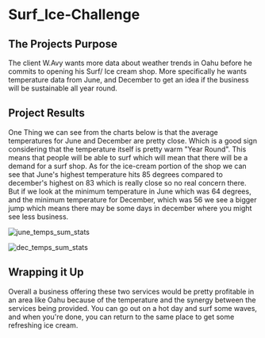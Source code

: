 # Surf_Ice-Challenge
## The Projects Purpose
The client W.Avy wants more data about weather trends in Oahu before he commits to opening his Surf/ Ice cream shop. More specifically he wants temperature data from June, and December to get an idea if the business will be sustainable all year round. 

## Project Results 
One Thing we can see from the charts below is that the average temperatures for June and December are pretty close. Which is a good sign considering that the temperature itself is pretty warm "Year Round". This means that people will be able to surf which will mean that there will be a demand for a surf shop. As for the ice-cream portion of the shop we can see that June's highest temperature hits 85 degrees compared to december's highest on 83 which is really close so no real concern there. But if we look at the minimum temperature in June which was 64 degrees, and the minimum temperature for December, which was 56 we see a bigger jump which means there may be some days in december where you might see less business.

![june_temps_sum_stats](./Challenge_Resources/june_temps_sum_stats.png)

![dec_temps_sum_stats](./Challenge_Resources/dec_temps_sum_stats.png)

## Wrapping it Up
Overall a business offering these two services would be pretty profitable in an area like Oahu because of the temperature and the synergy between the services being provided. You can go out on a hot day and surf some waves, and when you're done, you can return to the same place to get some refreshing ice cream.
